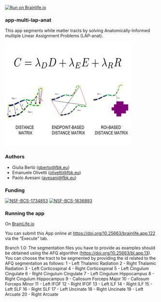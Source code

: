 [![Run on Brainlife.io](https://img.shields.io/badge/Brainlife-bl.app.122-blue.svg)](https://doi.org/10.25663/brainlife.app.122)

### app-multi-lap-anat
This app segments white matter tracts by solving Anatomically-Informed multiple Linear Assignment Problems (LAP-anat).

![](LAP-anat.png)

### Authors
- Giulia Bertò (gberto@fbk.eu)
- Emanuele Olivetti (olivetti@fbk.eu)
- Paolo Avesani (avesani@fbk.eu)

### Funding 
[![NSF-BCS-1734853](https://img.shields.io/badge/NSF_BCS-1734853-blue.svg)](https://nsf.gov/awardsearch/showAward?AWD_ID=1734853)
[![NSF-BCS-1636893](https://img.shields.io/badge/NSF_BCS-1636893-blue.svg)](https://nsf.gov/awardsearch/showAward?AWD_ID=1636893)


### Running the app
On [BrainLife.io](http://brainlife.io/)

You can submit this App online at https://doi.org/10.25663/brainlife.app.122 via the “Execute” tab.

Branch 1.0:
The segmentation files you have to provide as examples should be obtained using the AFQ algorithm (https://doi.org/10.25663/bl.app.13).
You can choose the tract to be segmented by providing the id related to the AFQ segmentation as follows:
1 - Left Thalamic Radiation 
2 - Right Thalamic Radiation 
3 - Left Corticospinal
4 - Right Corticospinal
5 - Left Cingulum Cingulate
6 - Right Cingulum Cingulate
7 - Left Cingulum Hippocampus
8 - Right Cingulum Hippocampus
9 - Callosum Forceps Major
10 - Callosum Forceps Minor
11 - Left IFOF
12 - Right IFOF
13 - Left ILF
14 - Right ILF
15 - Left SLF
16 - Right SLF
17 - Left Uncinate
18 - Right Uncinate
19 - Left Arcuate
20 - Right Arcuate
